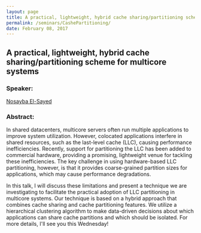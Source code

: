 ```yaml
---
layout: page
title: A practical, lightweight, hybrid cache sharing/partitioning scheme for multicore systems
permalink: /seminars/CashePartitioning/
date: February 08, 2017
---
```


## A practical, lightweight, hybrid cache sharing/partitioning scheme for multicore systems

### Speaker:

[Nosayba El-Sayed]()

### Abstract:

In shared datacenters, multicore servers often run multiple applications to improve system utilization. However, colocated applications interfere in shared resources, such as the last-level cache (LLC), causing performance inefficiencies. Recently, support for partitioning the LLC has been added to commercial hardware, providing a promising, lightweight venue for tackling these inefficiencies. The key challenge in using hardware-based LLC partitioning, however, is that it provides coarse-grained partition sizes for applications, which may cause performance degradations.

In this talk, I will discuss these limitations and present a technique we are investigating to facilitate the practical adoption of LLC partitioning in multicore systems. Our technique is based on a hybrid approach that combines cache sharing and cache partitioning features. We utilize a hierarchical clustering algorithm to make data-driven decisions about which applications can share cache partitions and which should be isolated. For more details, I'll see you this Wednesday! 